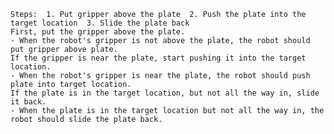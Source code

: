 
    Steps:  1. Put gripper above the plate  2. Push the plate into the target location  3. Slide the plate back
    First, put the gripper above the plate.
    - When the robot's gripper is not above the plate, the robot should put gripper above plate.
    If the gripper is near the plate, start pushing it into the target location.
    - When the robot's gripper is near the plate, the robot should push plate into target location.
    If the plate is in the target location, but not all the way in, slide it back.
    - When the plate is in the target location but not all the way in, the robot should slide the plate back.